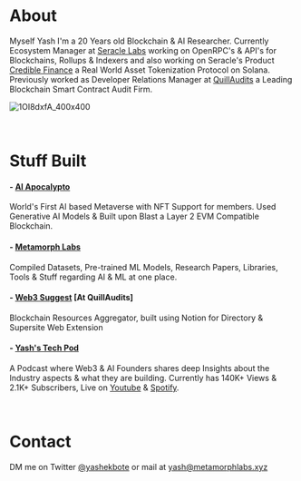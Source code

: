 # About

Myself Yash I'm a 20 Years old Blockchain & AI Researcher. Currently Ecosystem Manager at [Seracle Labs](https://www.seracle.com/) working on OpenRPC's & API's for Blockchains, Rollups & Indexers and also working on Seracle's Product [Credible Finance](https://www.credible.finance/) a Real World Asset Tokenization Protocol on Solana. Previously worked as Developer Relations Manager at [QuillAudits](https://www.quillaudits.com/smart-contract-audit) a Leading Blockchain Smart Contract Audit Firm.


![1OI8dxfA_400x400](https://github.com/ekboteyash/ekboteyash.github.io/assets/99031719/42db4993-6da5-4176-8e20-256feb707f88)



<br/>

# Stuff Built

#### - [AI Apocalypto](https://aiapocalypto.com/)
World's First AI based Metaverse with NFT Support for members. 
Used Generative AI Models & Built upon Blast a Layer 2 EVM Compatible Blockchain.

#### - [Metamorph Labs](https://metamorphlabs.xyz/)
Compiled Datasets, Pre-trained ML Models, Research Papers, Libraries, Tools & Stuff regarding AI & ML at one place.

#### - [Web3 Suggest](https://web3suggest.xyz/) [At QuillAudits]
Blockchain Resources Aggregator, built using Notion for Directory & Supersite Web Extension 

#### - [Yash's Tech Pod](http://www.youtube.com/@yashekbote)
A Podcast where Web3 & AI Founders shares deep Insights about the Industry aspects & what they are building.
Currently has 140K+ Views & 2.1K+ Subscribers, Live on [Youtube](http://www.youtube.com/@yashekbote) & [Spotify](https://open.spotify.com/show/0UbfjWFYEGNJGjY1eNMqqS).


<br/>

# Contact

DM me on Twitter [@yashekbote](https://twitter.com/yashekbote) or mail at yash@metamorphlabs.xyz
